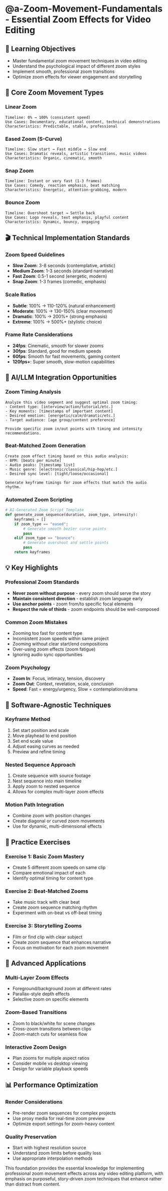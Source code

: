 # @a-Zoom-Movement-Fundamentals - Essential Zoom Effects for Video Editing

## 🎯 Learning Objectives
- Master fundamental zoom movement techniques in video editing
- Understand the psychological impact of different zoom styles
- Implement smooth, professional zoom transitions
- Optimize zoom effects for viewer engagement and storytelling

## 🔧 Core Zoom Movement Types

### Linear Zoom
```
Timeline: 0% → 100% (consistent speed)
Use Cases: Documentary, educational content, technical demonstrations
Characteristics: Predictable, stable, professional
```

### Eased Zoom (S-Curve)
```
Timeline: Slow start → Fast middle → Slow end
Use Cases: Dramatic reveals, artistic transitions, music videos
Characteristics: Organic, cinematic, smooth
```

### Snap Zoom
```
Timeline: Instant or very fast (1-3 frames)
Use Cases: Comedy, reaction emphasis, beat matching
Characteristics: Energetic, attention-grabbing, modern
```

### Bounce Zoom
```
Timeline: Overshoot target → Settle back
Use Cases: Logo reveals, text emphasis, playful content
Characteristics: Dynamic, bouncy, engaging
```

## 🎬 Technical Implementation Standards

### Zoom Speed Guidelines
- **Slow Zoom**: 3-8 seconds (contemplative, artistic)
- **Medium Zoom**: 1-3 seconds (standard narrative)
- **Fast Zoom**: 0.5-1 second (energetic, modern)
- **Snap Zoom**: 1-3 frames (comedic, emphasis)

### Scale Ratios
- **Subtle**: 100% → 110-120% (natural enhancement)
- **Moderate**: 100% → 130-150% (clear movement)
- **Dramatic**: 100% → 200%+ (strong emphasis)
- **Extreme**: 100% → 500%+ (stylistic choice)

### Frame Rate Considerations
- **24fps**: Cinematic, smooth for slower zooms
- **30fps**: Standard, good for medium speeds
- **60fps**: Smooth for fast movements, gaming content
- **120fps+**: Super smooth, slow-motion capabilities

## 🚀 AI/LLM Integration Opportunities

### Zoom Timing Analysis
```prompt
Analyze this video segment and suggest optimal zoom timing:
- Content type: [interview/action/tutorial/etc.]
- Key moments: [timestamps of important content]
- Desired emotion: [energetic/calm/dramatic/etc.]
- Target audience: [age group/content preference]

Provide specific zoom in/out points with timing and intensity recommendations.
```

### Beat-Matched Zoom Generation
```prompt
Create zoom effect timing based on this audio analysis:
- BPM: [beats per minute]
- Audio peaks: [timestamp list]
- Music genre: [electronic/classical/hip-hop/etc.]
- Desired sync level: [tight/loose/occasional]

Generate keyframe timings for zoom effects that match the audio rhythm.
```

### Automated Zoom Scripting
```python
# AI-Generated Zoom Script Template
def generate_zoom_sequence(duration, zoom_type, intensity):
    keyframes = []
    if zoom_type == "eased":
        # Generate smooth bezier curve points
        pass
    elif zoom_type == "bounce":
        # Generate overshoot and settle points
        pass
    return keyframes
```

## 💡 Key Highlights

### Professional Zoom Standards
- **Never zoom without purpose** - every zoom should serve the story
- **Maintain consistent direction** - establish zoom language early
- **Use anchor points** - zoom from/to specific focal elements
- **Respect the rule of thirds** - zoom endpoints should be well-composed

### Common Zoom Mistakes
- Zooming too fast for content type
- Inconsistent zoom speeds within same project
- Zooming without clear start/end compositions
- Over-using zoom effects (zoom fatigue)
- Ignoring audio sync opportunities

### Zoom Psychology
- **Zoom In**: Focus, intimacy, tension, discovery
- **Zoom Out**: Context, revelation, scale, conclusion
- **Speed**: Fast = energy/urgency, Slow = contemplation/drama

## 🔧 Software-Agnostic Techniques

### Keyframe Method
1. Set start position and scale
2. Move playhead to end position
3. Set end scale value
4. Adjust easing curves as needed
5. Preview and refine timing

### Nested Sequence Approach
1. Create sequence with source footage
2. Nest sequence into main timeline
3. Apply zoom to nested sequence
4. Allows for complex multi-layer zoom effects

### Motion Path Integration
- Combine zoom with position changes
- Create diagonal or curved zoom movements
- Use for dynamic, multi-dimensional effects

## 🎯 Practice Exercises

### Exercise 1: Basic Zoom Mastery
- Create 5 different zoom speeds on same clip
- Compare emotional impact of each
- Identify optimal timing for content type

### Exercise 2: Beat-Matched Zooms
- Take music track with clear beat
- Create zoom sequence matching rhythm
- Experiment with on-beat vs off-beat timing

### Exercise 3: Storytelling Zooms
- Film or find clip with clear subject
- Create zoom sequence that enhances narrative
- Focus on motivation for each zoom movement

## 🚀 Advanced Applications

### Multi-Layer Zoom Effects
- Foreground/background zoom at different rates
- Parallax-style depth effects
- Selective zoom on specific elements

### Zoom-Based Transitions
- Zoom to black/white for scene changes
- Cross-zoom transitions between clips
- Zoom-match cuts for seamless flow

### Interactive Zoom Design
- Plan zooms for multiple aspect ratios
- Consider mobile vs desktop viewing
- Design for variable playback speeds

## 📊 Performance Optimization

### Render Considerations
- Pre-render zoom sequences for complex projects
- Use proxy media for real-time zoom preview
- Optimize export settings for zoom-heavy content

### Quality Preservation
- Start with highest resolution source
- Understand zoom limits before quality loss
- Use appropriate interpolation methods

This foundation provides the essential knowledge for implementing professional zoom movement effects across any video editing platform, with emphasis on purposeful, story-driven zoom techniques that enhance rather than distract from content.